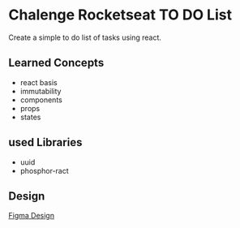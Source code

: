# Chalenge Rocketseat TO DO List
Create a simple to do list of tasks using react.

## Learned Concepts
* react basis
* immutability
* components 
* props
* states

## used Libraries
* uuid
* phosphor-ract

## Design 
[Figma Design](https://www.figma.com/file/0n0zDN7zbzhRbaEO74Xesx/ToDo-List/duplicate?node-id=0%3A1)
